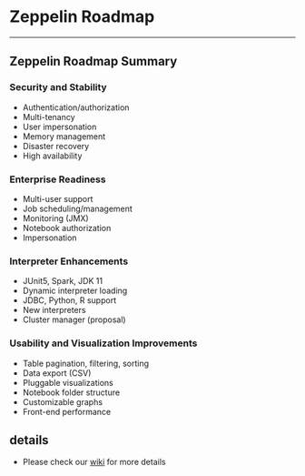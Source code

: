 
# Zeppelin Roadmap

---

## Zeppelin Roadmap Summary

### Security and Stability
- Authentication/authorization
- Multi-tenancy
- User impersonation
- Memory management
- Disaster recovery
- High availability

### Enterprise Readiness
- Multi-user support
- Job scheduling/management
- Monitoring (JMX)
- Notebook authorization
- Impersonation


### Interpreter Enhancements
- JUnit5, Spark, JDK 11
- Dynamic interpreter loading
- JDBC, Python, R support
- New interpreters
- Cluster manager (proposal)

### Usability and Visualization Improvements
- Table pagination, filtering, sorting
- Data export (CSV)
- Pluggable visualizations
- Notebook folder structure
- Customizable graphs
- Front-end performance

## details
- Please check our [wiki](https://cwiki.apache.org/confluence/x/YJRzAw) for more details






